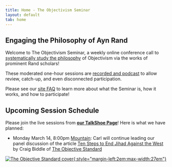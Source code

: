 ```yaml
---
title: Home - The Objectivism Seminar
layout: default
tab: home
---
```


Engaging the Philosophy of Ayn Rand
-----------------------------------
Welcome to The Objectivism Seminar, a weekly online conference call to
[systematically study the philosophy](/about "About the Objectivism Seminar")
of Objectivism via the works of prominent Rand scholars!

These moderated one-hour sessions are [recorded and podcast](/archives "Session Recording Archives")
to allow review, catch-up, and even disconnected participation.

Please see our [site FAQ](/faq "Frequently Asked Questions")
to learn more about what the Seminar is, how it works, and how to participate!

Upcoming Session Schedule
-------------------------
Please join the live sessions from
[**our TalkShoe Page**](http://www.talkshoe.com/talkshoe/web/talkCast.jsp?masterId=15215&amp;cmd=tc "The Objectivism Seminar at TalkShoe.com")!
Here is what we have planned:

* Monday March 14, 
  8:00pm [Mountain](http://wwp.greenwichmeantime.com/time-zone/usa/mountain-time/ "mountain time"):
  Carl will
  continue leading our panel discussion of
  the article [Ten Steps to End Jihad Against the West][article]
  by Craig Biddle of [The Objective Standard][tos]

[![The Objective Standard cover][cover]{:style="margin-left:2em;max-width:27em"}][article]


[cover]:   https://www.theobjectivestandard.com/wp-content/uploads/2015/12/v10n4-cover_border-medium.jpg 
[article]: https://www.theobjectivestandard.com/2015/11/ten-steps-to-end-jihad-against-the-west/
[tos]:     https://www.theobjectivestandard.com

